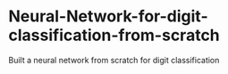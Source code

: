 # Neural-Network-for-digit-classification-from-scratch
Built a neural network from scratch for digit classification

